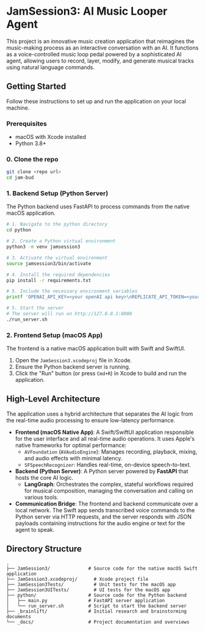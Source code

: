 # JamSession3: AI Music Looper Agent

This project is an innovative music creation application that reimagines the music-making process as an interactive conversation with an AI. It functions as a voice-controlled music loop pedal powered by a sophisticated AI agent, allowing users to record, layer, modify, and generate musical tracks using natural language commands.

## Getting Started

Follow these instructions to set up and run the application on your local machine.

### Prerequisites

-   macOS with Xcode installed
-   Python 3.8+

### 0. Clone the repo

```bash
git clone <repo url>
cd jam-bud
```

### 1. Backend Setup (Python Server)

The Python backend uses FastAPI to process commands from the native macOS application.

```bash
# 1. Navigate to the python directory
cd python

# 2. Create a Python virtual environment
python3 -m venv jamsession3

# 3. Activate the virtual environment
source jamsession3/bin/activate

# 4. Install the required dependencies
pip install -r requirements.txt

# 5. Include the necessary environment variables
printf 'OPENAI_API_KEY=<your openAI api key>\nREPLICATE_API_TOKEN=<your replicate api token>\n' > .env

# 5. Start the server
# The server will run on http://127.0.0.1:8000
./run_server.sh
```

### 2. Frontend Setup (macOS App)

The frontend is a native macOS application built with Swift and SwiftUI.

1.  Open the `JamSession3.xcodeproj` file in Xcode.
2.  Ensure the Python backend server is running.
3.  Click the "Run" button (or press `Cmd+R`) in Xcode to build and run the application.

## High-Level Architecture

The application uses a hybrid architecture that separates the AI logic from the real-time audio processing to ensure low-latency performance.

-   **Frontend (macOS Native App)**: A Swift/SwiftUI application responsible for the user interface and all real-time audio operations. It uses Apple's native frameworks for optimal performance:
    -   `AVFoundation` (`AVAudioEngine`): Manages recording, playback, mixing, and audio effects with minimal latency.
    -   `SFSpeechRecognizer`: Handles real-time, on-device speech-to-text.
-   **Backend (Python Server)**: A Python server powered by **FastAPI** that hosts the core AI logic.
    -   **LangGraph**: Orchestrates the complex, stateful workflows required for musical composition, managing the conversation and calling on various tools.
-   **Communication Bridge**: The frontend and backend communicate over a local network. The Swift app sends transcribed voice commands to the Python server via HTTP requests, and the server responds with JSON payloads containing instructions for the audio engine or text for the agent to speak.

## Directory Structure

```
.
├── JamSession3/              # Source code for the native macOS Swift application
├── JamSession3.xcodeproj/      # Xcode project file
├── JamSession3Tests/           # Unit tests for the macOS app
├── JamSession3UITests/         # UI tests for the macOS app
├── python/                   # Source code for the Python backend
│   ├── main.py               # FastAPI server application
│   └── run_server.sh         # Script to start the backend server
├── _brainlift/               # Initial research and brainstorming documents
└── _docs/                    # Project documentation and overviews
``` 